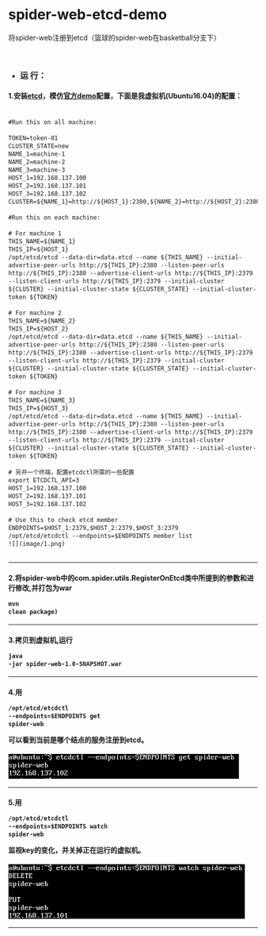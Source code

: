 # spider-web-etcd-demo
将spider-web注册到etcd（篮球的spider-web在basketball分支下）

<br />

* ### 运  行：
#### 1.安装[etcd](https://github.com/coreos/etcd)，模仿[官方demo](https://github.com/coreos/etcd/blob/master/Documentation/demo.md)配置，下面是我虚拟机(Ubuntu16.04)的配置：
<pre><code>
#Run this on all machine:

TOKEN=token-01
CLUSTER_STATE=new
NAME_1=machine-1
NAME_2=machine-2
NAME_3=machine-3
HOST_1=192.168.137.100
HOST_2=192.168.137.101
HOST_3=192.168.137.102
CLUSTER=${NAME_1}=http://${HOST_1}:2380,${NAME_2}=http://${HOST_2}:2380,${NAME_3}=http://${HOST_3}:2380

#Run this on each machine:

# For machine 1
THIS_NAME=${NAME_1}
THIS_IP=${HOST_1}
/opt/etcd/etcd --data-dir=data.etcd --name ${THIS_NAME} --initial-advertise-peer-urls http://${THIS_IP}:2380 --listen-peer-urls http://${THIS_IP}:2380 --advertise-client-urls http://${THIS_IP}:2379 --listen-client-urls http://${THIS_IP}:2379 --initial-cluster ${CLUSTER} --initial-cluster-state ${CLUSTER_STATE} --initial-cluster-token ${TOKEN}

# For machine 2
THIS_NAME=${NAME_2}
THIS_IP=${HOST_2}
/opt/etcd/etcd --data-dir=data.etcd --name ${THIS_NAME} --initial-advertise-peer-urls http://${THIS_IP}:2380 --listen-peer-urls http://${THIS_IP}:2380 --advertise-client-urls http://${THIS_IP}:2379 --listen-client-urls http://${THIS_IP}:2379 --initial-cluster ${CLUSTER} --initial-cluster-state ${CLUSTER_STATE} --initial-cluster-token ${TOKEN}

# For machine 3
THIS_NAME=${NAME_3}
THIS_IP=${HOST_3}
/opt/etcd/etcd --data-dir=data.etcd --name ${THIS_NAME} --initial-advertise-peer-urls http://${THIS_IP}:2380 --listen-peer-urls http://${THIS_IP}:2380 --advertise-client-urls http://${THIS_IP}:2379 --listen-client-urls http://${THIS_IP}:2379 --initial-cluster ${CLUSTER} --initial-cluster-state ${CLUSTER_STATE} --initial-cluster-token ${TOKEN}

# 另开一个终端，配置etcdctl所需的一些配置
export ETCDCTL_API=3
HOST_1=192.168.137.100
HOST_2=192.168.137.101
HOST_3=192.168.137.102

# Use this to check etcd member
ENDPOINTS=$HOST_1:2379,$HOST_2:2379,$HOST_3:2379
/opt/etcd/etcdctl --endpoints=$ENDPOINTS member list
![](image/1.png)

</code></pre>

-------------------------------------------------------------------------------------------------------------------
#### 2.将spider-web中的com.spider.utils.RegisterOnEtcd类中所提到的参数和进行修改,并打包为war<pre><code>mvn clean package)</code></pre>
-------------------------------------------------------------------------------------------------------------------
#### 3.拷贝到虚拟机,运行<pre><code>java -jar spider-web-1.0-SNAPSHOT.war</code></pre>
-------------------------------------------------------------------------------------------------------------------
#### 4.用<pre><code>/opt/etcd/etcdctl --endpoints=$ENDPOINTS get spider-web</code></pre>可以看到当前是哪个结点的服务注册到etcd。
![](image/2.png)

-------------------------------------------------------------------------------------------------------------------
#### 5.用<pre><code>/opt/etcd/etcdctl --endpoints=$ENDPOINTS watch spider-web</code></pre>监视key的变化，并关掉正在运行的虚拟机。
![](image/3.png)

-------------------------------------------------------------------------------------------------------------------

